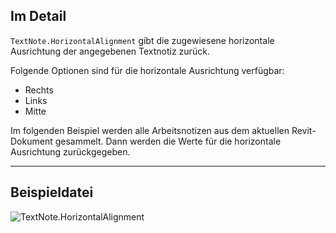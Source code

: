 ## Im Detail
`TextNote.HorizontalAlignment` gibt die zugewiesene horizontale Ausrichtung der angegebenen Textnotiz zurück.

Folgende Optionen sind für die horizontale Ausrichtung verfügbar:
- Rechts
- Links
- Mitte

Im folgenden Beispiel werden alle Arbeitsnotizen aus dem aktuellen Revit-Dokument gesammelt. Dann werden die Werte für die horizontale Ausrichtung zurückgegeben.

___
## Beispieldatei

![TextNote.HorizontalAlignment](./Revit.Elements.TextNote.HorizontalAlignment_img.jpg)
